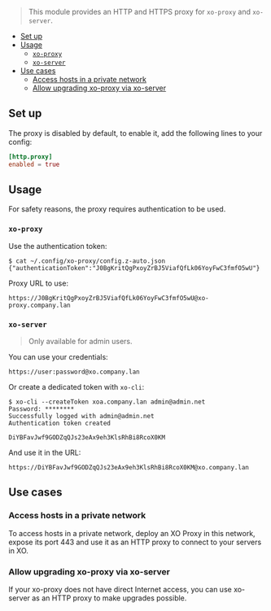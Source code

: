 > This module provides an HTTP and HTTPS proxy for `xo-proxy` and `xo-server`.

- [Set up](#set-up)
- [Usage](#usage)
  - [`xo-proxy`](#xo-proxy)
  - [`xo-server`](#xo-server)
- [Use cases](#use-cases)
  - [Access hosts in a private network](#access-hosts-in-a-private-network)
  - [Allow upgrading xo-proxy via xo-server](#allow-upgrading-xo-proxy-via-xo-server)

## Set up

The proxy is disabled by default, to enable it, add the following lines to your config:

```toml
[http.proxy]
enabled = true
```

## Usage

For safety reasons, the proxy requires authentication to be used.

### `xo-proxy`

Use the authentication token:

```
$ cat ~/.config/xo-proxy/config.z-auto.json
{"authenticationToken":"J0BgKritQgPxoyZrBJ5ViafQfLk06YoyFwC3fmfO5wU"}
```

Proxy URL to use:

```
https://J0BgKritQgPxoyZrBJ5ViafQfLk06YoyFwC3fmfO5wU@xo-proxy.company.lan
```

### `xo-server`

> Only available for admin users.

You can use your credentials:

```
https://user:password@xo.company.lan
```

Or create a dedicated token with `xo-cli`:

```
$ xo-cli --createToken xoa.company.lan admin@admin.net
Password: ********
Successfully logged with admin@admin.net
Authentication token created

DiYBFavJwf9GODZqQJs23eAx9eh3KlsRhBi8RcoX0KM
```

And use it in the URL:

```
https://DiYBFavJwf9GODZqQJs23eAx9eh3KlsRhBi8RcoX0KM@xo.company.lan
```

## Use cases

### Access hosts in a private network

To access hosts in a private network, deploy an XO Proxy in this network, expose its port 443 and use it as an HTTP proxy to connect to your servers in XO.

### Allow upgrading xo-proxy via xo-server

If your xo-proxy does not have direct Internet access, you can use xo-server as an HTTP proxy to make upgrades possible.
